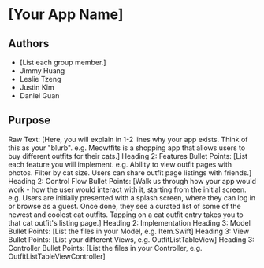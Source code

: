 # [Your App Name]
## Authors
* [List each group member.]
* Jimmy Huang
* Leslie Tzeng
* Justin Kim
* Daniel Guan
## Purpose
Raw Text: [Here, you will explain in 1-2 lines why your app exists. Think of this as your "blurb". e.g. Meowtfits is a shopping app that allows users to buy different outfits for their cats.]
Heading 2: Features
Bullet Points: [List each feature you will implement. e.g. Ability to view outfit pages with photos. Filter by cat size. Users can share outfit page listings with friends.]
Heading 2: Control Flow
Bullet Points: [Walk us through how your app would work - how the user would interact with it, starting from the initial screen. e.g. Users are initially presented with a splash screen, where they can log in or browse as a guest. Once done, they see a curated list of some of the newest and coolest cat outfits. Tapping on a cat outfit entry takes you to that cat outfit's listing page.]
Heading 2: Implementation
Heading 3: Model
Bullet Points: [List the files in your Model, e.g. Item.Swift]
Heading 3: View
Bullet Points: [List your different Views, e.g. OutfitListTableView]
Heading 3: Controller
Bullet Points: [List the files in your Controller, e.g. OutfitListTableViewController]
